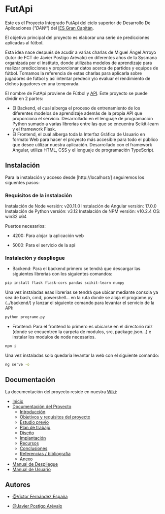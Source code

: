 # FutApi

Este es el Proyecto Integrado FutApi del ciclo superior de Desarrollo De Aplicaciones (_"DAW"_) del [IES Gran Capitán](https://informatica.iesgrancapitan.org).

El objetivo principal del proyecto es elaborar una serie de predicciones aplicadas al fútbol.

Esta idea nace después de acudir a varias charlas de Miguel Ángel Arroyo (tutor de FCT de Javier Postigo Arévalo) en diferentes años de la Sysmana organizada por el instituto, donde utilizaba modelos de aprendizaje para realizar predicciones y proporcionar datos acerca de partidos y equipos de fútbol. Tomamos la referencia de estas charlas para aplicarla sobre jugadores de fútbol y así intentar predecir y/o evaluar el rendimiento de dichos jugadores en una temporada.

El nombre de FutApi proviene de Fútbol y [API](https://aws.amazon.com/es/what-is/api/#:~:text=en%20su%20tel%C3%A9fono.-,%C2%BFQu%C3%A9%20significa%20API%3F,de%20servicio%20entre%20dos%20aplicaciones.).
Este proyecto se puede dividir en 2 partes:

- El Backend, el cual alberga el proceso de entrenamiento de los diferentes modelos de aprendizaje además de la propia API que proporciona el servicio. Desarrollado en el lenguaje de programación Python sumado a varias librerías entre las que se encuentra Scikit-learn y el framework Flask.
- El Frontend, el cual alberga toda la Interfaz Gráfica de Usuario en formato Web para hacer el proyecto más accesible para todo el público que desee utilizar nuestra aplicación. Desarrollado con el framework Angular, utiliza HTML, CSS y el lenguaje de programación TypeScript.

## Instalación

Para la instalación y acceso desde [http://localhost/] seguiremos los siguentes pasos:

### Requisitos de la instalación

Instalación de Node versión: v20.11.0
Instalación de Angular versión: 17.0.0
Instalación de Python versión: v3.12
Instalación de NPM versión: v10.2.4
OS: win32 x64


Puertos necesarios:

- 4200: Para alojar la aplicación web

- 5000: Para el servicio de la api

### Instalación y despliegue

* Backend: Para el backend primero se tendrá que descargar las siguientes librerias con los siguientes comandos:

```bash
pip install flask flask-cors pandas scikit-learn numpy
```

Una vez instaladas esas librerias se tendrá que ubicar mediante consola ya sea de bash, cmd, powershell... en la ruta donde se aloja el programe.py (../backend/) y lanzar el siguiente comando para levantar el servicio de la API:

```bash
python programe.py
```

* Frontend: Para el frontend lo primero es ubicarse en el directorio raiz (donde se encuentren la carpeta de modulos, src, package.json...) e instalar los modulos de node necesarios.

```bash
npm i
```

Una vez instaladas solo quedaría levantar la web con el siguiente comando:

```bash
ng serve -o
```

## Documentación

La documentación del proyecto reside en nuestra [Wiki](https://github.com/victorfernandezesp/FutApi/wiki):

- [Inicio](https://github.com/victorfernandezesp/FutApi/wiki)
- [Documentación del Proyecto](https://github.com/victorfernandezesp/FutApi/wiki/FutApiDoc)
  - [Introducción](https://github.com/victorfernandezesp/FutApi/wiki/1_Introduccion)
  - [Objetivos y requisitos del proyecto](https://github.com/victorfernandezesp/FutApi/wiki/2_Objetivos_Y_Requisitos)
  - [Estudio previo](https://github.com/victorfernandezesp/FutApi/wiki/3_Estudio_Previo)
  - [Plan de trabajo](https://github.com/victorfernandezesp/FutApi/wiki/4_Plan_De_Trabajo)
  - [Diseño](https://github.com/victorfernandezesp/FutApi/wiki/5_Diseno)
  - [Implantación](https://github.com/victorfernandezesp/FutApi/wiki/6_Implantacion)
  - [Recursos](https://github.com/victorfernandezesp/FutApi/wiki/7_Recursos)
  - [Conclusiones](https://github.com/victorfernandezesp/FutApi/wiki/8_Conclusiones)
  - [Referencias / bibliografía](https://github.com/victorfernandezesp/FutApi/wiki/9_Referencias_Bibliografia)
  - [Anexo](https://github.com/victorfernandezesp/FutApi/wiki/10_Anexo)
- [Manual de Despliegue](https://github.com/victorfernandezesp/FutApi/wiki/Manual_Despliegue)
- [Manual de Usuario](https://github.com/victorfernandezesp/FutApi/wiki/Manual_Usuario)

## Autores

- [@Víctor Fernández España](https://github.com/victorfernandezesp)

- [@Javier Postigo Arévalo](https://github.com/JavierPA3)

